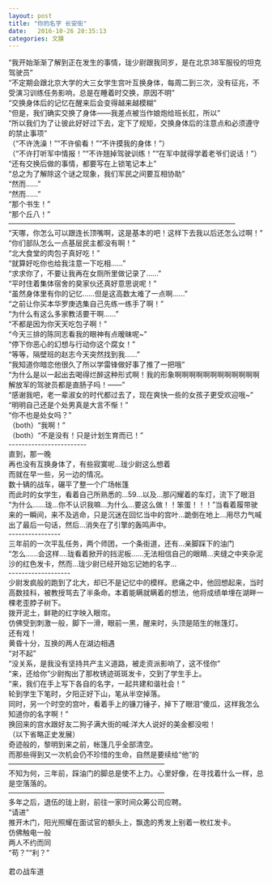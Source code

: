 ```yaml
---
layout: post
title: "你的名字 长安街"
date:   2016-10-26 20:35:13
categories: 文膜
---
```


“我开始渐渐了解到正在发生的事情，珑少尉跟我同岁，是在北京38军服役的坦克驾驶员”<br/>
“不定期会跟北京大学的大三女学生宫叶互换身体，每周二到三次，没有征兆，不受演习训练任务影响，总是在睡着时交换，原因不明”<br/>
“交换身体后的记忆在醒来后会变得越来越模糊”<br/>
“但是，我们确实交换了身体——我差点被当作娘炮给班长肛，所以”<br/>
“所以我们为了让彼此好好过下去，定下了规矩，交换身体后的注意点和必须遵守的禁止事项”<br/>
（“不许洗澡！”“不许偷看！”“不许摸我的身体！”）<br/>
（“不许打听军中情报！”“不许翘掉驾驶训练！”“在军中就得学着老爷们说话！”）<br/>
“还有交换后做的事情，都要写在上锁笔记本上”<br/>
“总之为了解除这个谜之现象，我们军民之间要互相协助”<br/>
“然而……”<br/>
“然而……”<br/>
“那个书生！”<br/>
“那个丘八！”<br/>
————————————————————————————————<br/>
“天哪，你怎么可以跟连长顶嘴啊，这是基本的吧！这样下去我以后还怎么过啊！”<br/>
“你们部队怎么一点基层民主都没有啊！”<br/>
“北大食堂的肉包子真好吃！”<br/>
“就算好吃你也给我注意一下吃相……”<br/>
“求求你了，不要让我再在女厕所里做记录了……”<br/>
“平时住着集体宿舍的臭家伙还真好意思说呢！”<br/>
“虽然身体里有你的记忆……但是这高数太难了一点啊……”<br/>
“之前让你买本华罗庚选集自己先练一练手了啊！”<br/>
“为什么有这么多家教活要干啊……”<br/>
“不都是因为你天天吃包子啊！”<br/>
“今天三排的陈同志看我的眼神有点暧昧呢~”<br/>
“停下你恶心的幻想与行动你这个腐女！”<br/>
“等等，隔壁班的赵志今天突然找到我……”<br/>
“我知道你暗恋他很久了所以学雷锋做好事了推了一把哦”<br/>
“为什么是以一起出去喝得烂醉这种形式啊！我的形象啊啊啊啊啊啊啊啊啊啊啊啊解放军的驾驶员都是直肠子吗！——”<br/>
“感谢我吧，老一辈淑女的时代都过去了，现在爽快一些的女孩子更受欢迎哦~”<br/>
“明明自己还是个处男真是大言不惭！”<br/>
“你不也是处女吗？”<br/>
（both）“我啊！”<br/>
（both）“不是没有！只是计划生育而已！”<br/>
------------------------<br/>
直到，那一晚<br/>
再也没有互换身体了，有些寂寞呢…珑少尉这么想着<br/>
而就在早一些，另一边的情况。<br/>
数十辆的战车，碾平了整一个广场帐篷<br/>
而此时的女学生，看着自己所熟悉的…59…以及…那闪耀着的车灯，流下了眼泪<br/>
“为什么……珑…你不认识我嘛…为什么…要这么做！！笨蛋！！！”当看着履带驶来的一瞬间，来不及逃命，只是沉迷在回忆当中的宫叶…跪倒在地上…用尽力气喊出了最后一句话，然后…消失在了引擎的轰鸣声中。<br/>
----------------<br/>
三年前的一次平乱任务，两个师团，一个条街道，还有…亲脚踩下的油门<br/>
“怎么……会这样….珑看着掀开的挡泥板……无法相信自己的眼睛…夹缝之中夹杂泥沙的红色发卡，然而…珑少尉已经开始忘记她的名字…<br/>
-------------------<br/>
少尉发疯般的跑到了北大，却已不是记忆中的模样。悲痛之中，他回想起来，当时高数挂科，被教授骂去了半条命。本着能瞒就瞒着的想法，他将成绩单埋在湖畔一棵老歪脖子树下。<br/>
拨开泥土，鲜艳的红字映入眼帘。<br/>
仿佛受到刺激一般，脚下一滑，眼前一黑，醒来时，头顶是陌生的帐篷灯。<br/>
还有戏！<br/>
黄昏十分，互换的两人在湖边相遇<br/>
“对不起”<br/>
“没关系，是我没有坚持共产主义道路，被走资派影响了，这不怪你”<br/>
“来，还给你”少尉掏出了那枚锈迹斑斑发卡，交到了学生手上。<br/>
“来，我们在手上写下各自的名字，一起共建和谐社会！”<br/>
轮到学生下笔时，夕阳正好下山，笔从半空掉落。<br/>
同时，另一个时空的宫叶，看着手上的镰刀锤子，掉下了眼泪“傻瓜，这样我怎么知道你的名字啊！”<br/>
换回来的宫水跟好友二狗子满大街的喊:洋大人说好的美金都没啦！<br/>
（以下省略正史发展）<br/>
奇迹般的，黎明到来之前，帐篷几乎全部清空。<br/>
而那些得到又一次机会仍不珍惜的生命，自然是要续给“他”的<br/>
——————————————————————<br/>
不知为何，三年前，踩油门的脚总是使不上力。心里好像，在寻找着什么一样，总是空落落的。<br/>
——————————————————————<br/>
多年之后，退伍的珑上尉，前往一家时间众筹公司应聘。<br/>
“请进”<br/>
推开木门，阳光照耀在面试官的额头上，飘逸的秀发上别着一枚红发卡。<br/>
仿佛触电一般<br/>
两人不约而同<br/>
“苟？”“利？”<br/>
<br/>
君の战车道<br/>
